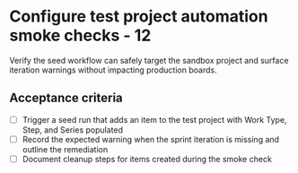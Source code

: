 <!--
title: Configure test project automation smoke checks - 12
labels: ["test"]
assignees: ["mfortin014"]
uid: test-project-bootstrap-child-1-automation-12
parent_uid: test-project-bootstrap-epic-12
type: Chore
status: Draft
priority: P1
area: ci
project: "test"
series: "Throughput"
work_type: Child
story_points: 3
step: 1
sprint: "Sprint 13"
-->

# Configure test project automation smoke checks - 12

Verify the seed workflow can safely target the sandbox project and surface iteration warnings without impacting production boards.

## Acceptance criteria

- [ ] Trigger a seed run that adds an item to the test project with Work Type, Step, and Series populated
- [ ] Record the expected warning when the sprint iteration is missing and outline the remediation
- [ ] Document cleanup steps for items created during the smoke check
